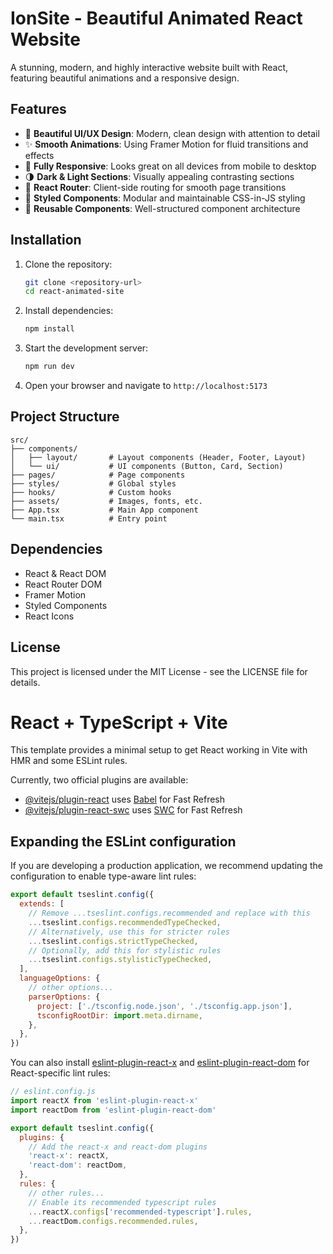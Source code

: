 # IonSite - Beautiful Animated React Website

A stunning, modern, and highly interactive website built with React, featuring beautiful animations and a responsive design.

## Features

- 💅 **Beautiful UI/UX Design**: Modern, clean design with attention to detail
- ✨ **Smooth Animations**: Using Framer Motion for fluid transitions and effects
- 📱 **Fully Responsive**: Looks great on all devices from mobile to desktop
- 🌗 **Dark & Light Sections**: Visually appealing contrasting sections
- 🔗 **React Router**: Client-side routing for smooth page transitions
- 🎨 **Styled Components**: Modular and maintainable CSS-in-JS styling
- 🧩 **Reusable Components**: Well-structured component architecture

## Installation

1. Clone the repository:
   ```bash
   git clone <repository-url>
   cd react-animated-site
   ```

2. Install dependencies:
   ```bash
   npm install
   ```

3. Start the development server:
   ```bash
   npm run dev
   ```

4. Open your browser and navigate to `http://localhost:5173`

## Project Structure

```
src/
├── components/
│   ├── layout/       # Layout components (Header, Footer, Layout)
│   └── ui/           # UI components (Button, Card, Section)
├── pages/            # Page components
├── styles/           # Global styles
├── hooks/            # Custom hooks
├── assets/           # Images, fonts, etc.
├── App.tsx           # Main App component
└── main.tsx          # Entry point
```

## Dependencies

- React & React DOM
- React Router DOM
- Framer Motion
- Styled Components
- React Icons

## License

This project is licensed under the MIT License - see the LICENSE file for details.

# React + TypeScript + Vite

This template provides a minimal setup to get React working in Vite with HMR and some ESLint rules.

Currently, two official plugins are available:

- [@vitejs/plugin-react](https://github.com/vitejs/vite-plugin-react/blob/main/packages/plugin-react/README.md) uses [Babel](https://babeljs.io/) for Fast Refresh
- [@vitejs/plugin-react-swc](https://github.com/vitejs/vite-plugin-react-swc) uses [SWC](https://swc.rs/) for Fast Refresh

## Expanding the ESLint configuration

If you are developing a production application, we recommend updating the configuration to enable type-aware lint rules:

```js
export default tseslint.config({
  extends: [
    // Remove ...tseslint.configs.recommended and replace with this
    ...tseslint.configs.recommendedTypeChecked,
    // Alternatively, use this for stricter rules
    ...tseslint.configs.strictTypeChecked,
    // Optionally, add this for stylistic rules
    ...tseslint.configs.stylisticTypeChecked,
  ],
  languageOptions: {
    // other options...
    parserOptions: {
      project: ['./tsconfig.node.json', './tsconfig.app.json'],
      tsconfigRootDir: import.meta.dirname,
    },
  },
})
```

You can also install [eslint-plugin-react-x](https://github.com/Rel1cx/eslint-react/tree/main/packages/plugins/eslint-plugin-react-x) and [eslint-plugin-react-dom](https://github.com/Rel1cx/eslint-react/tree/main/packages/plugins/eslint-plugin-react-dom) for React-specific lint rules:

```js
// eslint.config.js
import reactX from 'eslint-plugin-react-x'
import reactDom from 'eslint-plugin-react-dom'

export default tseslint.config({
  plugins: {
    // Add the react-x and react-dom plugins
    'react-x': reactX,
    'react-dom': reactDom,
  },
  rules: {
    // other rules...
    // Enable its recommended typescript rules
    ...reactX.configs['recommended-typescript'].rules,
    ...reactDom.configs.recommended.rules,
  },
})
```
